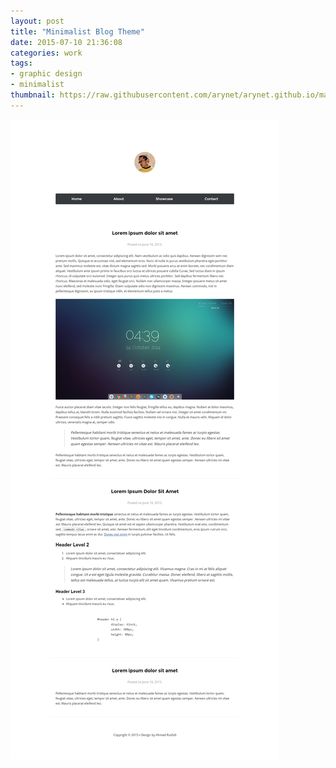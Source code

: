 ```yaml
---
layout: post
title: "Minimalist Blog Theme"
date: 2015-07-10 21:36:08
categories: work
tags:
- graphic design
- minimalist
thumbnail: https://raw.githubusercontent.com/arynet/arynet.github.io/master/assets/img/work/blog-theme-f.jpg
---
```


![Blog Theme](https://raw.githubusercontent.com/arynet/arynet.github.io/master/assets/img/posts/minimalist-blog-template/minimalist-blog-theme.png)
